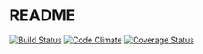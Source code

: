 # README

[ ![Build Status](https://app.codeship.com/projects/05f88220-bf12-0134-b657-7a625a3fabd4/status?branch=master)](https://app.codeship.com/projects/196490)
[![Code Climate](https://codeclimate.com/github/sehrmann/BeBetter/badges/gpa.svg)](https://codeclimate.com/github/sehrmann/BeBetter)
[![Coverage Status](https://coveralls.io/repos/github/sehrmann/BeBetter/badge.svg?branch=master)](https://coveralls.io/github/sehrmann/BeBetter?branch=master)

